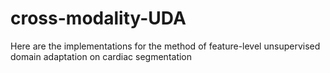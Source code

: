 # cross-modality-UDA
Here are the implementations for the method of feature-level unsupervised domain adaptation on cardiac segmentation
